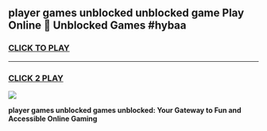 
## player games unblocked unblocked game Play Online 👋 Unblocked Games #hybaa
<h3>
<a href="https://premium.freeplayer.one?title=player_games_unblocked&ref=21F">CLICK TO PLAY</a></h3>
<hr>

<h3>
<a href="https://premium.freeplayer.one?title=player_games_unblocked&ref=21F">CLICK 2 PLAY</a>
  
</h3>

<a href="https://premium.freeplayer.one?title=player_games_unblocked&ref=21F/"><img src="https://clearcache.store/games.png"></a>


**player games unblocked games unblocked: Your Gateway to Fun and Accessible Online Gaming**
